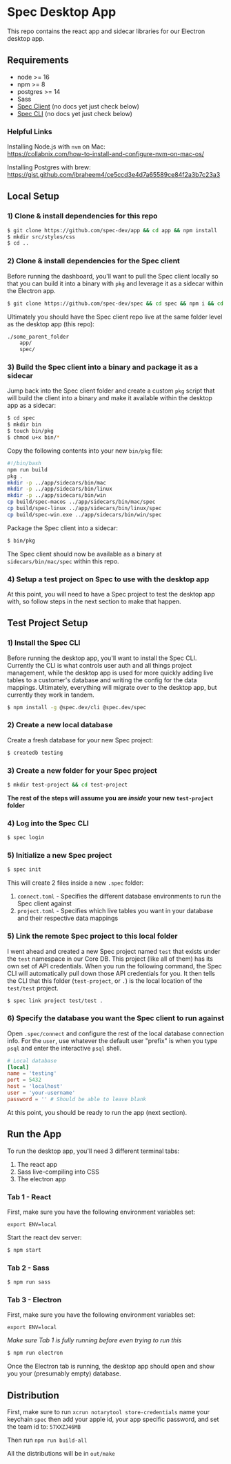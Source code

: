 # Spec Desktop App

This repo contains the react app and sidecar libraries for our Electron desktop app.

## Requirements

- node >= 16
- npm >= 8
- postgres >= 14
- Sass
- [Spec Client](https://github.com/spec-dev/spec) (no docs yet just check below)
- [Spec CLI](https://github.com/spec-dev/cli) (no docs yet just check below)

### Helpful Links

Installing Node.js with `nvm` on Mac:<br>
https://collabnix.com/how-to-install-and-configure-nvm-on-mac-os/

Installing Postgres with brew:<br>
https://gist.github.com/ibraheem4/ce5ccd3e4d7a65589ce84f2a3b7c23a3

## Local Setup

### 1) Clone & install dependencies for this repo

```bash
$ git clone https://github.com/spec-dev/app && cd app && npm install
$ mkdir src/styles/css
$ cd ..
```

### 2) Clone & install dependencies for the Spec client

Before running the dashboard, you'll want to pull the Spec client locally so that you can build it into a binary with `pkg` and leverage it as a sidecar within the Electron app.

```bash
$ git clone https://github.com/spec-dev/spec && cd spec && npm i && cd ..
```

Ultimately you should have the Spec client repo live at the same folder level as the desktop app (this repo):
```bash
./some_parent_folder
    app/
    spec/
```

### 3) Build the Spec client into a binary and package it as a sidecar

Jump back into the Spec client folder and create a custom `pkg` script that will build the client into a binary and make it available within the desktop app as a sidecar:

```bash
$ cd spec
$ mkdir bin
$ touch bin/pkg
$ chmod u+x bin/*
```

Copy the following contents into your new `bin/pkg` file:
```bash
#!/bin/bash
npm run build
pkg .
mkdir -p ../app/sidecars/bin/mac
mkdir -p ../app/sidecars/bin/linux
mkdir -p ../app/sidecars/bin/win
cp build/spec-macos ../app/sidecars/bin/mac/spec
cp build/spec-linux ../app/sidecars/bin/linux/spec
cp build/spec-win.exe ../app/sidecars/bin/win/spec
```

Package the Spec client into a sidecar:
```bash
$ bin/pkg
```

The Spec client should now be available as a binary at `sidecars/bin/mac/spec` within this repo.

### 4) Setup a test project on Spec to use with the desktop app

At this point, you will need to have a Spec project to test the desktop app with, so follow steps in the next section to make that happen.

## Test Project Setup

### 1) Install the Spec CLI

Before running the desktop app, you'll want to install the Spec CLI. Currently the CLI is what controls user auth and all things project management, while the desktop app is used for more quickly adding live tables to a customer's database and writing the config for the data mappings. Ultimately, everything will migrate over to the desktop app, but currently they work in tandem.

```bash
$ npm install -g @spec.dev/cli @spec.dev/spec
```

### 2) Create a new local database

Create a fresh database for your new Spec project:

```bash
$ createdb testing
```

### 3) Create a new folder for your Spec project

```bash
$ mkdir test-project && cd test-project
```

**The rest of the steps will assume you are *inside* your new `test-project` folder**

### 4) Log into the Spec CLI

```bash
$ spec login
```

### 5) Initialize a new Spec project

```bash
$ spec init
```

This will create 2 files inside a new `.spec` folder:
1) `connect.toml` - Specifies the different database environments to run the Spec client against
2) `project.toml` - Specifies which live tables you want in your database and their respective data mappings

### 5) Link the remote Spec project to this local folder

I went ahead and created a new Spec project named `test` that exists under the `test` namespace in our Core DB. This project (like all of them) has its own set of API credentials. When you run the following command, the Spec CLI will automatically pull down those API credentials for you. It then tells the CLI that this folder (`test-project`, or `.`) is the local location of the `test/test` project.

```bash
$ spec link project test/test .
```

### 6) Specify the database you want the Spec client to run against

Open `.spec/connect` and configure the rest of the local database connection info. For the `user`, use whatever the default user "prefix" is when you type `psql` and enter the interactive `psql` shell. 

```toml
# Local database
[local]
name = 'testing'
port = 5432
host = 'localhost'
user = 'your-username'
password = '' # Should be able to leave blank
```

At this point, you should be ready to run the app (next section).

## Run the App

To run the desktop app, you'll need 3 different terminal tabs:
1) The react app
2) Sass live-compiling into CSS
3) The electron app

### Tab 1 - React

First, make sure you have the following environment variables set:
```
export ENV=local
```

Start the react dev server:
```bash
$ npm start
```

### Tab 2 - Sass
```bash
$ npm run sass
```

### Tab 3 - Electron

First, make sure you have the following environment variables set:
```
export ENV=local
```

*Make sure Tab 1 is fully running before even trying to run this*
```bash
$ npm run electron
```

Once the Electron tab is running, the desktop app should open and show you your (presumably empty) database.

## Distribution

First, make sure to run `xcrun notarytool store-credentials`
name your keychain `spec`
then add your apple id, your app specific password, and set the team id to: `57XXZJ46MB`

Then run `npm run build-all`

All the distributions will be in `out/make` 
